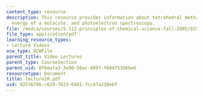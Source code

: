 ```yaml
---
content_type: resource
description: This resource provides information about tetrahedral methane, total electronic
  energy of a molecule, and photoelectron spectroscopy.
file: /media/courses/5-112-principles-of-chemical-science-fall-2005/9253670bc629762304817cc47a210ebf_lecture28.pdf
file_type: application/pdf
learning_resource_types:
- Lecture Videos
ocw_type: OCWFile
parent_title: Video Lectures
parent_type: CourseSection
parent_uid: 0f6eafa3-3e90-56ec-6097-f69475356be6
resourcetype: Document
title: lecture28.pdf
uid: 9253670b-c629-7623-0481-7cc47a210ebf
---
```

